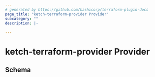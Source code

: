 ```yaml
---
# generated by https://github.com/hashicorp/terraform-plugin-docs
page_title: "ketch-terraform-provider Provider"
subcategory: ""
description: |-
  
---
```


# ketch-terraform-provider Provider





<!-- schema generated by tfplugindocs -->
## Schema
